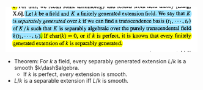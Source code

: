 ![](_attachments/Pasted%20image%2020210625203200.png)

- Theorem: For $k$ a field, every separably generated extension $L/k$ is a smooth $k\dash$algebra.
	- If $k$ is perfect, *every* extension is smooth.
- $L/k$ is a separable extension iff $L/k$ is smooth.